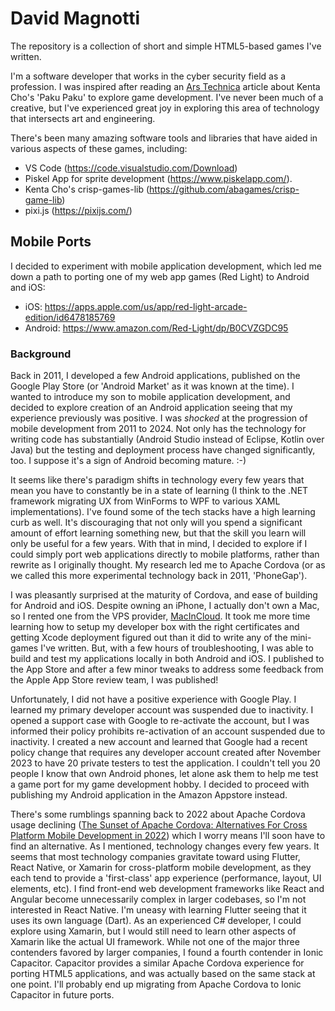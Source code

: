 # David Magnotti

The repository is a collection of short and simple HTML5-based games I've written.

I'm a software developer that works in the cyber security field as a profession. I was inspired after reading an [Ars Technica](https://arstechnica.com/gaming/2024/01/1d-pac-man-is-the-best-game-ive-played-in-2024-so-far/) article about Kenta Cho's 'Paku Paku' to explore game development. I've never been much of a creative, but I've experienced great joy in exploring this area of technology that intersects art and engineering.

There's been many amazing software tools and libraries that have aided in various aspects of these games, including:
 - VS Code (https://code.visualstudio.com/Download)
 - Piskel App for sprite development (https://www.piskelapp.com/).
 - Kenta Cho's crisp-games-lib (https://github.com/abagames/crisp-game-lib)
 - pixi.js (https://pixijs.com/)

## Mobile Ports

I decided to experiment with mobile application development, which led me down a path to porting one of my web app games (Red Light) to Android and iOS:
 - iOS: https://apps.apple.com/us/app/red-light-arcade-edition/id6478185769
 - Android: https://www.amazon.com/Red-Light/dp/B0CVZGDC95

### Background

Back in 2011, I developed a few Android applications, published on the Google Play Store (or 'Android Market' as it was known at the time). I wanted to introduce my son to mobile application development, and decided to explore creation of an Android application seeing that my experience previously was positive. I was *shocked* at the progression of mobile development from 2011 to 2024. Not only has the technology for writing code has substantially (Android Studio instead of Eclipse, Kotlin over Java) but the testing and deployment process have changed significantly, too. I suppose it's a sign of Android becoming mature. :-)

It seems like there's paradigm shifts in technology every few years that mean you have to constantly be in a state of learning (I think to the .NET framework migrating UX from WinForms to WPF to various XAML implementations). I've found some of the tech stacks have a high learning curb as well. It's discouraging that not only will you spend a significant amount of effort learning something new, but that the skill you learn will only be useful for a few years. With that in mind, I decided to explore if I could simply port web applications directly to mobile platforms, rather than rewrite as I originally thought. My research led me to Apache Cordova (or as we called this more experimental technology back in 2011, 'PhoneGap').

I was pleasantly surprised at the maturity of Cordova, and ease of building for Android and iOS. Despite owning an iPhone, I actually don't own a Mac, so I rented one from the VPS provider, [MacInCloud](https://www.macincloud.com/). It took me more time learning how to setup my developer box with the right certificates and getting Xcode deployment figured out than it did to write any of the mini-games I've written. But, with a few hours of troubleshooting, I was able to build and test my applications locally in both Android and iOS. I published to the App Store and after a few minor tweaks to address some feedback from the Apple App Store review team, I was published!

Unfortunately, I did not have a positive experience with Google Play. I learned my primary developer account was suspended due to inactivity. I opened a support case with Google to re-activate the account, but I was informed their policy prohibits re-activation of an account suspended due to inactivity. I created a new account and learned that Google had a recent policy change that requires any developer account created after November 2023 to have 20 private testers to test the application. I couldn't tell you 20 people I know that own Android phones, let alone ask them to help me test a game port for my game development hobby. I decided to proceed with publishing my Android application in the Amazon Appstore instead.

There's some rumblings spanning back to 2022 about Apache Cordova usage declining ([The Sunset of Apache Cordova: Alternatives For Cross Platform Mobile Development in 2022](https://medium.com/codex/the-sunset-of-apache-cordova-alternatives-for-cross-platform-mobile-development-in-2022-9da34234c992)) which I worry means I'll soon have to find an alternative. As I mentioned, technology changes every few years. It seems that most technology companies gravitate toward using Flutter, React Native, or Xamarin for cross-platform mobile development, as they each tend to provide a 'first-class' app experience (performance, layout, UI elements, etc). I find front-end web development frameworks like React and Angular become unnecessarily complex in larger codebases, so I'm not interested in React Native. I'm uneasy with learning Flutter seeing that it uses its own language (Dart). As an experienced C# developer, I could explore using Xamarin, but I would still need to learn other aspects of Xamarin like the actual UI framework. While not one of the major three contenders favored by larger companies, I found a fourth contender in Ionic Capacitor. Capacitor provides a similar Apache Cordova experience for porting HTML5 applications, and was actually based on the same stack at one point. I'll probably end up migrating from Apache Cordova to Ionic Capacitor in future ports.
